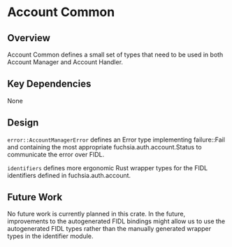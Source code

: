 # Account Common

## Overview

Account Common defines a small set of types that need to be used in both Account
Manager and Account Handler.


## Key Dependencies

None


## Design

`error::AccountManagerError` defines an Error type implementing failure::Fail
and containing the most appropriate fuchsia.auth.account.Status to communicate
the error over FIDL.

`identifiers` defines more ergonomic Rust wrapper types for the FIDL identifiers
defined in fuchsia.auth.account.


## Future Work

No future work is currently planned in this crate. In the future, improvements
to the autogenerated FIDL bindings might allow us to use the autogenerated FIDL
types rather than the manually generated wrapper types in the identifier module.

